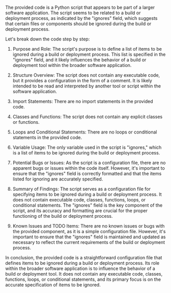 The provided code is a Python script that appears to be part of a larger software application. The script seems to be related to a build or deployment process, as indicated by the "ignores" field, which suggests that certain files or components should be ignored during the build or deployment process.

Let's break down the code step by step:

1. Purpose and Role:
   The script's purpose is to define a list of items to be ignored during a build or deployment process. This list is specified in the "ignores" field, and it likely influences the behavior of a build or deployment tool within the broader software application.

2. Structure Overview:
   The script does not contain any executable code, but it provides a configuration in the form of a comment. It is likely intended to be read and interpreted by another tool or script within the software application.

3. Import Statements:
   There are no import statements in the provided code.

4. Classes and Functions:
   The script does not contain any explicit classes or functions.

5. Loops and Conditional Statements:
   There are no loops or conditional statements in the provided code.

6. Variable Usage:
   The only variable used in the script is "ignores," which is a list of items to be ignored during the build or deployment process.

7. Potential Bugs or Issues:
   As the script is a configuration file, there are no apparent bugs or issues within the code itself. However, it's important to ensure that the "ignores" field is correctly formatted and that the items listed for ignoring are accurately specified.

8. Summary of Findings:
   The script serves as a configuration file for specifying items to be ignored during a build or deployment process. It does not contain executable code, classes, functions, loops, or conditional statements. The "ignores" field is the key component of the script, and its accuracy and formatting are crucial for the proper functioning of the build or deployment process.

9. Known Issues and TODO Items:
   There are no known issues or bugs with the provided component, as it is a simple configuration file. However, it's important to ensure that the "ignores" field is maintained and updated as necessary to reflect the current requirements of the build or deployment process.

In conclusion, the provided code is a straightforward configuration file that defines items to be ignored during a build or deployment process. Its role within the broader software application is to influence the behavior of a build or deployment tool. It does not contain any executable code, classes, functions, loops, or conditional statements, and its primary focus is on the accurate specification of items to be ignored.